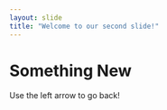 ```yaml
---
layout: slide
title: "Welcome to our second slide!"
---
```

# Something New
Use the left arrow to go back!
